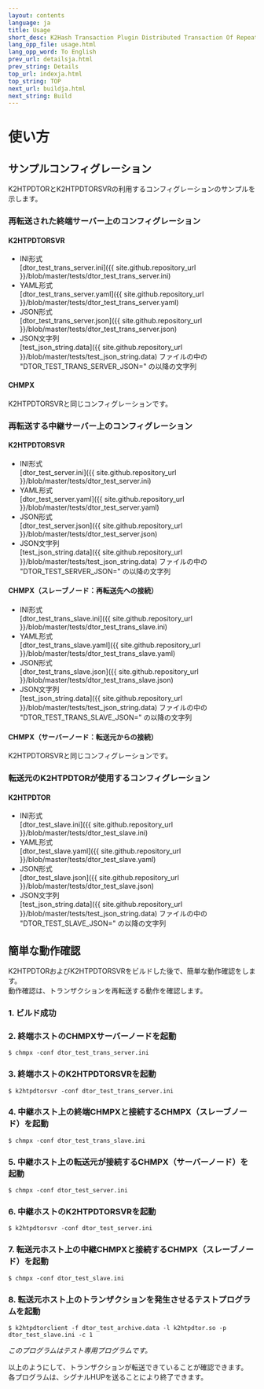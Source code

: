 ```yaml
---
layout: contents
language: ja
title: Usage
short_desc: K2Hash Transaction Plugin Distributed Transaction Of Repeater
lang_opp_file: usage.html
lang_opp_word: To English
prev_url: detailsja.html
prev_string: Details
top_url: indexja.html
top_string: TOP
next_url: buildja.html
next_string: Build
---
```


# 使い方

## サンプルコンフィグレーション
K2HTPDTORとK2HTPDTORSVRの利用するコンフィグレーションのサンプルを示します。

### 再転送された終端サーバー上のコンフィグレーション
#### K2HTPDTORSVR
- INI形式  
[dtor_test_trans_server.ini]({{ site.github.repository_url }}/blob/master/tests/dtor_test_trans_server.ini)
- YAML形式  
[dtor_test_trans_server.yaml]({{ site.github.repository_url }}/blob/master/tests/dtor_test_trans_server.yaml)
- JSON形式  
[dtor_test_trans_server.json]({{ site.github.repository_url }}/blob/master/tests/dtor_test_trans_server.json)
- JSON文字列  
[test_json_string.data]({{ site.github.repository_url }}/blob/master/tests/test_json_string.data) ファイルの中の "DTOR_TEST_TRANS_SERVER_JSON=" の以降の文字列

#### CHMPX
K2HTPDTORSVRと同じコンフィグレーションです。

### 再転送する中継サーバー上のコンフィグレーション
#### K2HTPDTORSVR
- INI形式  
[dtor_test_server.ini]({{ site.github.repository_url }}/blob/master/tests/dtor_test_server.ini)
- YAML形式  
[dtor_test_server.yaml]({{ site.github.repository_url }}/blob/master/tests/dtor_test_server.yaml)
- JSON形式  
[dtor_test_server.json]({{ site.github.repository_url }}/blob/master/tests/dtor_test_server.json)
- JSON文字列  
[test_json_string.data]({{ site.github.repository_url }}/blob/master/tests/test_json_string.data) ファイルの中の "DTOR_TEST_SERVER_JSON=" の以降の文字列

#### CHMPX（スレーブノード：再転送先への接続）
- INI形式  
[dtor_test_trans_slave.ini]({{ site.github.repository_url }}/blob/master/tests/dtor_test_trans_slave.ini)
- YAML形式  
[dtor_test_trans_slave.yaml]({{ site.github.repository_url }}/blob/master/tests/dtor_test_trans_slave.yaml)
- JSON形式  
[dtor_test_trans_slave.json]({{ site.github.repository_url }}/blob/master/tests/dtor_test_trans_slave.json)
- JSON文字列  
[test_json_string.data]({{ site.github.repository_url }}/blob/master/tests/test_json_string.data) ファイルの中の "DTOR_TEST_TRANS_SLAVE_JSON=" の以降の文字列

#### CHMPX（サーバーノード：転送元からの接続）
K2HTPDTORSVRと同じコンフィグレーションです。

### 転送元のK2HTPDTORが使用するコンフィグレーション
#### K2HTPDTOR
- INI形式  
[dtor_test_slave.ini]({{ site.github.repository_url }}/blob/master/tests/dtor_test_slave.ini)
- YAML形式  
[dtor_test_slave.yaml]({{ site.github.repository_url }}/blob/master/tests/dtor_test_slave.yaml)
- JSON形式  
[dtor_test_slave.json]({{ site.github.repository_url }}/blob/master/tests/dtor_test_slave.json)
- JSON文字列  
[test_json_string.data]({{ site.github.repository_url }}/blob/master/tests/test_json_string.data) ファイルの中の "DTOR_TEST_SLAVE_JSON=" の以降の文字列

## 簡単な動作確認
K2HTPDTORおよびK2HTPDTORSVRをビルドした後で、簡単な動作確認をします。  
動作確認は、トランザクションを再転送する動作を確認します。

### 1. ビルド成功

### 2. 終端ホストのCHMPXサーバーノードを起動
```
$ chmpx -conf dtor_test_trans_server.ini
```

### 3. 終端ホストのK2HTPDTORSVRを起動
```
$ k2htpdtorsvr -conf dtor_test_trans_server.ini
```

### 4. 中継ホスト上の終端CHMPXと接続するCHMPX（スレーブノード）を起動
```
$ chmpx -conf dtor_test_trans_slave.ini
```

### 5. 中継ホスト上の転送元が接続するCHMPX（サーバーノード）を起動
```
$ chmpx -conf dtor_test_server.ini
```

### 6. 中継ホストのK2HTPDTORSVRを起動
```
$ k2htpdtorsvr -conf dtor_test_server.ini
```

### 7. 転送元ホスト上の中継CHMPXと接続するCHMPX（スレーブノード）を起動
```
$ chmpx -conf dtor_test_slave.ini
```

### 8. 転送元ホスト上のトランザクションを発生させるテストプログラムを起動
```
$ k2htpdtorclient -f dtor_test_archive.data -l k2htpdtor.so -p dtor_test_slave.ini -c 1
```
_このプログラムはテスト専用プログラムです。_

以上のようにして、トランザクションが転送できていることが確認できます。
各プログラムは、シグナルHUPを送ることにより終了できます。
